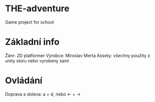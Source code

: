 # THE-adventure
Game project for school

# Základní info

Žánr: 2D platformer
Výrobce: Miroslav Merta
Assety: všechny použity z unity storu nebo vyrobeny sami

# Ovládání

Doprava a doleva: a + d, nebo <- + ->


